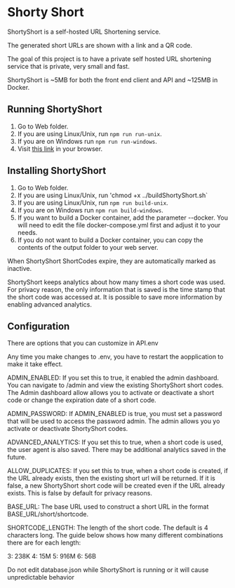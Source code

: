 # Shorty Short

ShortyShort is a self-hosted URL Shortening service.

The generated short URLs are shown with a link and a QR code.

The goal of this project is to have a private self hosted URL shortening service that is private, very small and fast.

ShortyShort is ~5MB for both the front end client and API and ~125MB in Docker.

## Running ShortyShort

1. Go to Web folder.
1. If you are using Linux/Unix, run `npm run run-unix`.
1. If you are on Windows run `npm run run-windows`.
1. Visit [this link](http://localhost:8080) in your browser.

## Installing ShortyShort

1. Go to Web folder.
1. If you are using Linux/Unix, run 'chmod +x ../buildShortyShort.sh`
1. If you are using Linux/Unix, run `npm run build-unix`.
1. If you are on Windows run `npm run build-windows`.
1. If you want to build a Docker container, add the parameter --docker. You will need to edit the file docker-compose.yml first and adjust it to your needs. 
1. If you do not want to build a Docker container, you can copy the contents of the output folder to your web server.

When ShortyShort ShortCodes expire, they are automatically marked as inactive.

ShortyShort keeps analytics about how many times a short code was used. For privacy reason, the only information that is saved is the time stamp that the short code was accessed at. It is possible to save more information by enabling advanced analytics.

## Configuration

There are options that you can customize in API\.env

Any time you make changes to .env, you have to restart the aopplication to make it take effect.

ADMIN_ENABLED: If you set this to true, it enabled the admin dashboard. You can navigate to /admin and view the existing ShortyShort short codes. The Admin dashboard allow allows you to activate or deactivate a short code or change the expiration date of a short code.

ADMIN_PASSWORD: If ADMIN_ENABLED is true, you must set a password that will be used to access the password admin. The admin allows you yo activate or deactivate ShortyShort codes.

ADVANCED_ANALYTICS: If you set this to true, when a short code is used, the user agent is also saved. There may be additional analytics saved in the future.

ALLOW_DUPLICATES: If you set this to true, when a short code is created, if the URL already exists, then the existing short url will be returned. If it is false, a new ShortyShort short code will be created even if the URL already exists. This is false by default for privacy reasons.

BASE_URL: The base URL used to construct a short URL in the format BASE_URL/short/shortcode.

SHORTCODE_LENGTH: The length of the short code. The default is 4 characters long. The guide below shows how many different combinations there are for each length:

3: 238K
4: 15M
5: 916M
6: 56B

Do not edit database.json while ShortyShort is running or it will cause unpredictable behavior